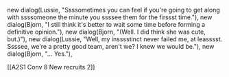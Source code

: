 new dialog(Lussie, "Ssssometimes you can feel if you're going to get along with ssssomeone the minute you ssssee them for the firssst time."),
new dialog(Bjorn, "I still think it's better to wait some time before forming a definitive opinion."),
new dialog(Bjorn, "(Well. I did think she was cute, but.)"),
new dialog(Lussie, "Well, my insssstinct never failed me, at leasssst. Ssssee, we're a pretty good team, aren't we? I knew we would be."),
new dialog(Bjorn, "... Yes."),

[[A2S1 Conv 8 New recruits 2]]